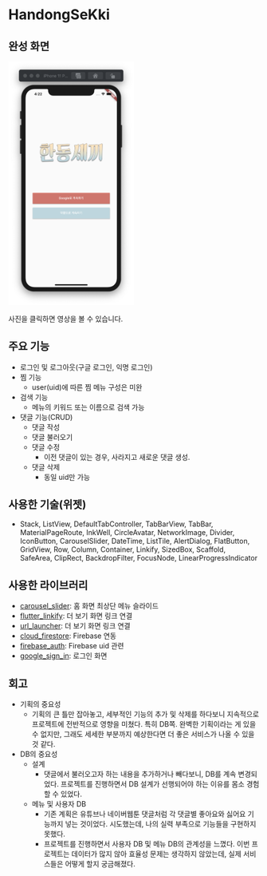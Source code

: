 # HandongSeKki

## 완성 화면

<a href="https://www.youtube.com/watch?v=xB74zEhG1EY" title="video text"><img src="./Asset/LoginScreen.png" width="50%"></a>

사진을 클릭하면 영상을 볼 수 있습니다.

## 주요 기능

- 로그인 및 로그아웃(구글 로그인, 익명 로그인)
- 찜 기능
  - user(uid)에 따른 찜 메뉴 구성은 미완
- 검색 기능
  - 메뉴의 키워드 또는 이름으로 검색 가능
- 댓글 기능(CRUD)
  - 댓글 작성
  - 댓글 불러오기
  - 댓글 수정
    - 이전 댓글이 있는 경우, 사라지고 새로운 댓글 생성.
  - 댓글 삭제
    - 동일 uid만 가능

## 사용한 기술(위젯)

- Stack, ListView, DefaultTabController, TabBarView, TabBar, MaterialPageRoute, InkWell, CircleAvatar, NetworkImage, Divider, IconButton, CarouselSlider, DateTime, ListTile, AlertDialog, FlatButton, GridView, Row, Column, Container, Linkify, SizedBox, Scaffold, SafeArea, ClipRect, BackdropFilter, FocusNode, LinearProgressIndicator

## 사용한 라이브러리

- [carousel_slider](https://pub.dev/packages/carousel_slider): 홈 화면 최상단 메뉴 슬라이드
- [flutter_linkify](https://pub.dev/packages/flutter_linkify): 더 보기 화면 링크 연결
- [url_launcher](https://pub.dev/packages/url_launcher): 더 보기 화면 링크 연결
- [cloud_firestore](https://pub.dev/packages/cloud_firestore): Firebase 연동
- [firebase_auth](https://pub.dev/packages/firebase_auth): Firebase uid 관련
- [google_sign_in](https://pub.dev/packages/google_sign_in): 로그인 화면

## 회고

- 기획의 중요성
  - 기획의 큰 틀만 잡아놓고, 세부적인 기능의 추가 및 삭제를 하다보니 지속적으로 프로젝트에 전반적으로 영향을 미쳤다. 특히 DB쪽. 완벽한 기획이라는 게 있을 수 없지만, 그래도 세세한 부분까지 예상한다면 더 좋은 서비스가 나올 수 있을 것 같다.
- DB의 중요성
  - 설계
    - 댓글에서 불러오고자 하는 내용을 추가하거나 빼다보니, DB를 계속 변경되었다. 프로젝트를 진행하면서 DB 설계가 선행되어야 하는 이유를 몸소 경험할 수 있었다.
  - 메뉴 및 사용자 DB
    - 기존 계획은 유튜브나 네이버웹툰 댓글처럼  각 댓글별 좋아요와 싫어요 기능까지 넣는 것이었다. 시도했는데, 나의 실력 부족으로 기능들을 구현하지 못했다.
    - 프로젝트를 진행하면서 사용자 DB 및 메뉴 DB의 관계성을 느꼈다. 이번 프로젝트는 데이터가 많지 않아 효율성 문제는 생각하지 않았는데, 실제 서비스들은 어떻게 할지 궁금해졌다. 